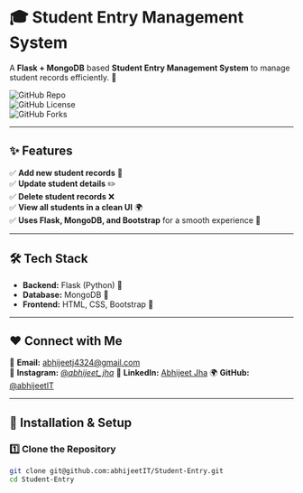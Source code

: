 # 🎓 Student Entry Management System

A **Flask + MongoDB** based **Student Entry Management System** to manage student records efficiently. 🚀  

![GitHub Repo](https://img.shields.io/github/stars/abhijeetIT/Student-Entry?style=social)  
![GitHub License](https://img.shields.io/github/license/abhijeetIT/Student-Entry)  
![GitHub Forks](https://img.shields.io/github/forks/abhijeetIT/Student-Entry?style=social)  

---

## ✨ Features
✅ **Add new student records** 📜  
✅ **Update student details** ✏️  
✅ **Delete student records** ❌  
✅ **View all students in a clean UI** 🌍  
✅ **Uses Flask, MongoDB, and Bootstrap** for a smooth experience 🎨  

---

## 🛠️ Tech Stack
- **Backend:** Flask (Python) 🐍  
- **Database:** MongoDB 🍃  
- **Frontend:** HTML, CSS, Bootstrap 🎨  

---
## ❤️ Connect with Me  
📧 **Email:** abhijeetj4324@gmail.com  
📸 **Instagram:** [@_abhijeet_jha_](https://www.instagram.com/_abhijeet_jha_?igsh=YTQ0aGZqc2ZndnVm)
💼 **LinkedIn:** [Abhijeet Jha](https://www.linkedin.com/in/abhijeet-jha-8a76712b8?utm_source=share&utm_campaign=share_via&utm_content=profile&utm_medium=android_app)
🌍 **GitHub:** [@abhijeetIT](https://github.com/abhijeetIT)  

---
## 🚀 Installation & Setup

### **1️⃣ Clone the Repository**
```bash
git clone git@github.com:abhijeetIT/Student-Entry.git
cd Student-Entry
